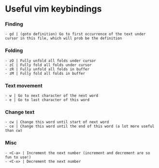 # Useful vim keybindings

### Finding
    - gd | (goto definition) Go to first occurrence of the text under cursor in this file, which will prob be the definition

### Folding
    - zO | Fully unfold all folds under cursor
    - zC | Fully fold all folds under cursor
    - zR | Fully unfold all folds in buffer
    - zM | Fully fold all folds in buffer

### Text movement
    - w | Go to next character of the next word
    - e | Go to last character of this word 

### Change text
    - cw | Change this word until start of next word
    - ce | Change this word until the end of this word (a lot more useful than cw)

### Misc
    - <C-a> | Increment the next number (increment and decrement are so fun to use!)
    - <C-x> | Decrement the next number
